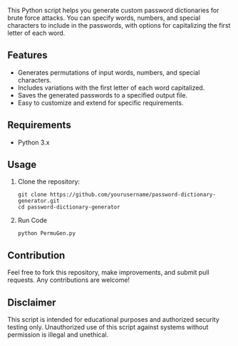This Python script helps you generate custom password dictionaries for brute force attacks. You can specify words, numbers, and special characters to include in the passwords, with options for capitalizing the first letter of each word.

## Features

- Generates permutations of input words, numbers, and special characters.
- Includes variations with the first letter of each word capitalized.
- Saves the generated passwords to a specified output file.
- Easy to customize and extend for specific requirements.

## Requirements

- Python 3.x

## Usage

1. Clone the repository:
   ```
   git clone https://github.com/yourusername/password-dictionary-generator.git
   cd password-dictionary-generator

   ```

2. Run Code

   ```
   python PermuGen.py
   
   ```

## Contribution

Feel free to fork this repository, make improvements, and submit pull requests. Any contributions are welcome!

## Disclaimer
This script is intended for educational purposes and authorized security testing only. Unauthorized use of this script against systems without permission is illegal and unethical.
